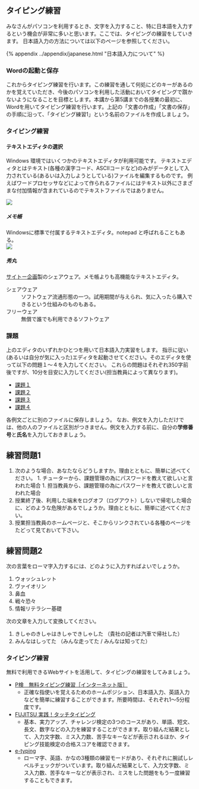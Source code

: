 タイピング練習
--------------------

みなさんがパソコンを利用するとき、文字を入力すること、特に日本語を入力するという機会が非常に多いと思います。ここでは、タイピングの練習をしていきます。
日本語入力の方法については以下のページを参照してください。

{% appendix ../appendix/japanese.html "日本語入力について" %}

### Wordの起動と保存
これからタイピング練習を行います。この練習を通して何処にどのキーがあるのかを覚えていただき、今後のパソコンを利用した活動においてタイピングで躓かないようになることを目標とします。本講から第5講までの各授業の最初に、Wordを用いてタイピング練習を行います。上記の「文書の作成」「文書の保存」の手順に沿って、「タイピング練習1」という名前のファイルを作成しましょう。

### タイピング練習
#### テキストエディタの選択

Windows 環境ではいくつかのテキストエディタが利用可能です。
テキストエディタとはテキスト(各種の漢字コード、ASCIIコードなど)のみがデータとして入力されている(あるいは入力しようとしている)ファイルを編集するものです。
例えばワードプロセッサなどによって作られるファイルにはテキスト以外にさまざまな付加情報が含まれているのでテキストファイルではありません。

<div class="media">
<div class="media-left">
<img class="media-object icon" src="./pic/icon_notepad.png" />
</div>
<div class="media-body">
<h5>メモ帳</h5>
Windowsに標準で付属するテキストエディタ。notepad と呼ばれることもある。
</div>
</div>
<div class="media">
<div class="media-left">
<img class="media-object icon" src="./pic/icon_hidemaru.png" />
</div>
<div class="media-body">
<h5>秀丸</h5>
<a href="http://hide.maruo.co.jp/">サイトー企画</a>製のシェアウェア。メモ帳よりも高機能なテキストエディタ。
</div>
</div>

<dl>
<dt>シェアウェア</dt>
<dd>ソフトウェア流通形態の一つ。試用期間が与えられ、気に入ったら購入できるという仕組みのものもある。</dd>
<dt>フリーウェア</dt>
<dd>無償で誰でも利用できるソフトウェア</dd>
</dl>

### 課題

上のエディタのいずれかひとつを用いて日本語入力実習をします。
指示に従い(あるいは自分が気に入った)エディタを起動させてください。そのエディタを使って以下の問題１〜４を入力してください。
これらの問題はそれぞれ350字前後ですが、10分を目安に入力してください(担当教員によって異なります)。

-   [課題１](./typing_1R.pdf)
-   [課題２](./typing_2R.pdf)
-   [課題３](./typing_3R.pdf)
-   [課題４](./typing_4R.pdf)

各例文ごとに別のファイルに保存しましょう。
なお、例文を入力しただけでは、他の人のファイルと区別がつきません。例文を入力する前に、自分の**学修番号**と**氏名**を入力しておきましょう。

練習問題1
---------

1.   次のような場合、あなたならどうしますか。理由とともに、簡単に述べてください。
    1.   チューターから、課題管理の為にパスワードを教えて欲しいと言われた場合
    1.   担当教員から、課題管理の為にパスワードを教えて欲しいと言われた場合
1.   授業終了後、利用した端末をログオフ（ログアウト）しないで帰宅した場合に、どのような危険があるでしょうか。理由とともに、簡単に述べてください。
1.   授業担当教員のホームページと、そこからリンクされている各種のページをたどって見ておいて下さい。

練習問題2
---------

次の言葉をローマ字入力するには、どのように入力すればよいでしょうか。

1.   ウォッシュレット
1.   ヴァイオリン
1.   鼻血
1.   戦々恐々
1.   情報リテラシー基礎

次の文章を入力して変換してください。

1.   きしゃのきしゃはきしゃできしゃした （貴社の記者は汽車で帰社した）
1.   みんなはしってた （みんな走ってた / みんなは知ってた）

### タイピング練習

無料で利用できるWebサイトを活用して、タイピングの練習をしてみましょう。

* [P検　無料タイピング練習［インターネット版］](http://www.pken.com/tool/typing.html)
  - 正確な指使いを覚えるためのホームポジション、日本語入力、英語入力などを簡単に練習することができます。所要時間は、それぞれ1～5分程度です。
* [FUJITSU 実践！タッチタイピング](http://azby.fmworld.net/usage/lesson/keyboard/typing/)
  - 基本、実力アップ、チャレンジ検定の3つのコースがあり、単語、短文、長文、数字などの入力を練習することができます。取り組んだ結果として、入力文字数、ミス入力数、苦手なキーなどが表示されるほか、タイピング技能検定の合格スコアを確認できます。
* [e-typing](https://www.e-typing.ne.jp/)
  - ローマ字、英語、かなの3種類の練習モードがあり、それぞれに腕試しレベルチェックがついています。取り組んだ結果として、入力文字数、ミス入力数、苦手なキーなどが表示され、ミスをした問題をもう一度練習することもできます。
